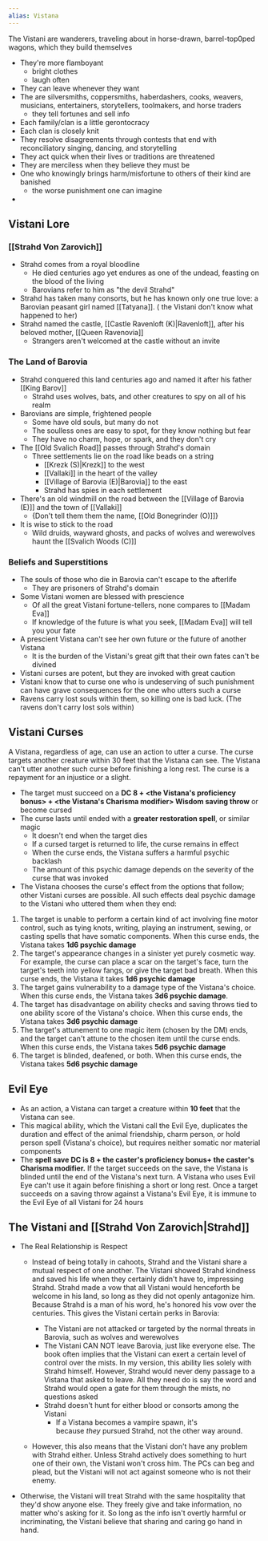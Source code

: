 ```yaml
---
alias: Vistana
---
```

The Vistani are wanderers, traveling about in horse-drawn, barrel-top0ped wagons, which they build themselves
- They're more flamboyant
	- bright clothes
	- laugh often
- They can leave whenever they want
- The are silversmiths, coppersmiths, haberdashers, cooks, weavers, musicians, entertainers, storytellers, toolmakers, and horse traders
	- they tell fortunes and sell info
- Each family/clan is a little gerontocracy
- Each clan is closely knit
- They resolve disagreements through contests that end with reconciliatory singing, dancing, and storytelling
- They act quick when their lives or traditions are threatened
- They are merciless when they believe they must be
- One who knowingly brings harm/misfortune to others of their kind are banished
	- the worse punishment one can imagine
-

## Vistani Lore
### [[Strahd Von Zarovich]]
- Strahd comes from a royal bloodline
	- He died centuries ago yet endures as one of the undead, feasting on the blood of the living
	- Barovians refer to him as "the devil Strahd"
- Strahd has taken many consorts, but he has known only one true love: a Barovian peasant girl named [[Tatyana]]. ( the Vistani don't know what happened to her)
- Strahd named the castle, [[Castle Ravenloft (K)|Ravenloft]], after his beloved mother, [[Queen Ravenovia]]
	- Strangers aren't welcomed at the castle without an invite
 
### The Land of Barovia
- Strahd conquered this land centuries ago and named it after his father [[King Barov]]
	- Strahd uses wolves, bats, and other creatures to spy on all of his realm
- Barovians are simple, frightened people
	- Some have old souls, but many do not
	- The soulless ones are easy to spot, for they know nothing but fear
	- They have no charm, hope, or spark, and they don't cry
 - The [[Old Svalich Road]] passes through Strahd's domain
	 - Three settlements lie on the road like beads on a string
		 - [[Krezk (S)|Krezk]] to the west
		 - [[Vallaki]] in the heart of the valley
		 - [[Village of Barovia (E)|Barovia]] to the east
		 - Strahd has spies in each settlement
- There's an old windmill on the road between the [[Village of Barovia (E)]] and the town of [[Vallaki]]
	- {Don't tell them them the name, [[Old Bonegrinder (O)]]}
- It is wise to stick to the road
	- Wild druids, wayward ghosts, and packs of wolves and werewolves haunt the [[Svalich Woods (C)]]

### Beliefs and Superstitions
- The souls of those who die in Barovia can't escape to the afterlife
	- They are prisoners of Strahd's domain
- Some Vistani women are blessed with prescience
	- Of all the great Vistani fortune-tellers, none compares to [[Madam Eva]]
	- If knowledge of the future is what you seek, [[Madam Eva]] will tell you your fate
- A prescient Vistana can't see her own future or the future of another Vistana
	- It is the burden of the Vistani's great gift that their own fates can't be divined
- Vistani curses are potent, but they are invoked with great caution
- Vistani know that to curse one who is undeserving of such punishment can have grave consequences for the one who utters such a curse
- Ravens carry lost souls within them, so killing one is bad luck. (The ravens don't carry lost sols within)

## Vistani Curses
A Vistana, regardless of age, can use an action to utter a curse. The curse targets another creature within 30 feet that the Vistana can see. The Vistana can't utter another such curse before finishing a long rest. The curse is a repayment for an injustice or a slight.
- The target must succeed on a **DC 8 + <the Vistana's proficiency bonus> + <the Vistana's Charisma modifier> Wisdom saving throw** or become cursed
- The curse lasts until ended with a **greater restoration spell**, or similar magic
	- It doesn't end when the target dies
	- If a cursed target is returned to life, the curse remains in effect
	- When the curse ends, the Vistana suffers a harmful psychic backlash
	- The amount of this psychic damage depends on the severity of the curse that was invoked
- The Vistana chooses the curse's effect from the options that follow; other Vistani curses are possible. All such effects deal psychic damage to the Vistani who uttered them when they end:  

1. The target is unable to perform a certain kind of act involving fine motor control, such as tying knots, writ­ing, playing an instrument, sewing, or casting spells that have somatic components. When this curse ends, the Vistana takes **1d6 psychic damage**
2. The target's appearance changes in a sinister yet purely cosmetic way. For example, the curse can place a scar on the target's face, turn the target's teeth into yellow fangs, or give the target bad breath. When this curse ends, the Vistana it takes **1d6 psychic damage**
3. The target gains vulnerability to a damage type of the Vistana's choice. When this curse ends, the Vistana takes **3d6 psychic damage**.
4. The target has disadvantage on ability checks and saving throws tied to one ability score of the Vistana's choice. When this curse ends, the Vistana takes **3d6 psychic damage**
5. The target's attunement to one magic item (chosen by the DM) ends, and the target can't attune to the cho­sen item until the curse ends. When this curse ends, the Vistana takes **5d6 psychic damage**
6. The target is blinded, deafened, or both. When this curse ends, the Vistana takes **5d6 psychic damage**

## Evil Eye
-  As an action, a Vistana can target a creature within **10 feet** that the Vistana can see.
- This magical ability, which the Vistani call the Evil Eye, duplicates the duration and effect of the animal friendship, charm person, or hold person spell (Vistana's choice), but requires neither so­matic nor material components
- The **spell save DC is 8 + the caster's proficiency bonus+ the caster's Charisma modifier.** If the target succeeds on the save, the Vistana is blinded until the end of the Vistana's next turn. A Vistana who uses Evil Eye can't use it again before finishing a short or long rest. Once a target succeeds on a saving throw against a Vistana's Evil Eye, it is immune to the Evil Eye of all Vistani for 24 hours

## The Vistani and [[Strahd Von Zarovich|Strahd]]
- The Real Relationship is Respect
	- Instead of being totally in cahoots, Strahd and the Vistani share a mutual respect of one another. The Vistani showed Strahd kindness and saved his life when they certainly didn't have to, impressing Strahd. Strahd made a vow that all Vistani would henceforth be welcome in his land, so long as they did not openly antagonize him. Because Strahd is a man of his word, he's honored his vow over the centuries. This gives the Vistani certain perks in Barovia:
		- The Vistani are not attacked or targeted by the normal threats in Barovia, such as wolves and werewolves
		- The Vistani CAN NOT leave Barovia, just like everyone else. The book often implies that the Vistani can exert a certain level of control over the mists. In my version, this ability lies solely with Strahd himself. However, Strahd would never deny passage to a Vistana that asked to leave. All they need do is say the word and Strahd would open a gate for them through the mists, no questions asked
		- Strahd doesn't hunt for either blood or consorts among the Vistani
			- If a Vistana becomes a vampire spawn, it's because _they_ pursued Strahd, not the other way around.
            
    -   However, this also means that the Vistani don't have any problem with Strahd either. Unless Strahd actively does something to hurt one of their own, the Vistani won't cross him. The PCs can beg and plead, but the Vistani will not act against someone who is not their enemy.
        
-   Otherwise, the Vistani will treat Strahd with the same hospitality that they'd show anyone else. They freely give and take information, no matter who's asking for it. So long as the info isn't overtly harmful or incriminating, the Vistani believe that sharing and caring go hand in hand.